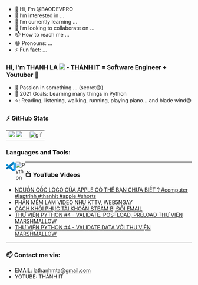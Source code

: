 - 👋 Hi, I’m @BAODEVPRO
- 👀 I’m interested in ...
- 🌱 I’m currently learning ...
- 💞️ I’m looking to collaborate on ...
- 📫 How to reach me ...
- 😄 Pronouns: ...
- ⚡ Fun fact: ...
### Hi, I'm THANH LA <img src="https://media.giphy.com/media/hvRJCLFzcasrR4ia7z/giphy.gif" width="25px"> -  [THÀNH IT][website] = Software Engineer + Youtuber 🌻  


- 🔭 Passion in something ... (secret😊)
- 💪 2021 Goals: Learning many things in Python
- ⭐: Reading, listening, walking, running, playing piano... and blade wind😅

### :zap: GitHub Stats

<table>
<tr>
  <td width="48%">
    <img src="https://github-readme-stats.vercel.app/api?username=ThanhLa1802&show_icons=true&hide=contribs,issues&hide_border=true" />
    <img src="https://github-readme-stats.vercel.app/api/top-langs/?username=ThanhLa1802&layout=compact&show_icons=true&hide_border=true" />
  </td>
  <td width="52%"><img alt="gif" align="right" src=".github/assets/coding-freak.gif"/></td>
</tr>
<table>

### Languages and Tools:
<img align="left" alt="Visual Studio Code" width="26px" src="https://raw.githubusercontent.com/github/explore/80688e429a7d4ef2fca1e82350fe8e3517d3494d/topics/visual-studio-code/visual-studio-code.png" />
<img align="left" alt="Python" width="26px" src="https://upload.wikimedia.org/wikipedia/commons/thumb/0/0a/Python.svg/1200px-Python.svg.png" /> 

---

### 📺 YouTube Videos

<!-- YOUTUBE:START -->
- [NGUỒN GỐC LOGO CỦA APPLE CÓ THỂ BẠN CHƯA BIẾT ? #computer #laptrinh #thanhit #apple  #shorts](https://www.youtube.com/watch?v=vgrsHWL9USw)
- [PHẦN MỀM LÀM VIDEO NHƯ KTTV, WEB5NGAY](https://www.youtube.com/watch?v=0pNhHTI3npI)
- [CÁCH KHÔI PHỤC TÀI KHOẢN STEAM BỊ ĐỔI EMAIL](https://www.youtube.com/watch?v=xD8Dwdp09rM)
- [THƯ VIỆN PYTHON #4 - VALIDATE, POSTLOAD, PRELOAD THƯ VIỆN MARSHMALLOW](https://www.youtube.com/watch?v=0Ytzn--DJV4)
- [THƯ VIỆN PYTHON #4 - VALIDATE DATA VỚI THƯ VIỆN MARSHMALLOW](https://www.youtube.com/watch?v=cY-2HiNuGfc)
<!-- YOUTUBE:END -->

---

### 📫 Contact me via:
- EMAIL: lathanhmta@gmail.com
- YOTUBE: THÀNH IT

[website]: https://www.youtube.com/channel/UC9L5_YMFz8JfBeQtUic8-3A
<!---
BAODEVPRO/BAODEVPRO is a ✨ special ✨ repository because its `README.md` (this file) appears on your GitHub profile.
You can click the Preview link to take a look at your changes.
--->
